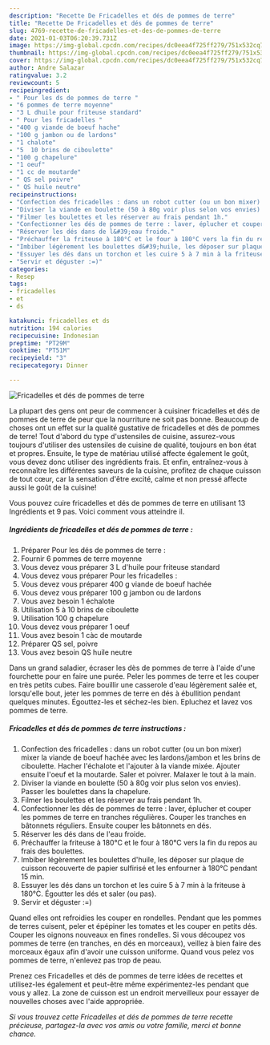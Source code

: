 ```yaml
---
description: "Recette De Fricadelles et dés de pommes de terre"
title: "Recette De Fricadelles et dés de pommes de terre"
slug: 4769-recette-de-fricadelles-et-des-de-pommes-de-terre
date: 2021-01-03T06:20:39.731Z
image: https://img-global.cpcdn.com/recipes/dc0eea4f725ff279/751x532cq70/fricadelles-et-des-de-pommes-de-terre-photo-principale-de-la-recette.jpg
thumbnail: https://img-global.cpcdn.com/recipes/dc0eea4f725ff279/751x532cq70/fricadelles-et-des-de-pommes-de-terre-photo-principale-de-la-recette.jpg
cover: https://img-global.cpcdn.com/recipes/dc0eea4f725ff279/751x532cq70/fricadelles-et-des-de-pommes-de-terre-photo-principale-de-la-recette.jpg
author: Andre Salazar
ratingvalue: 3.2
reviewcount: 5
recipeingredient:
- " Pour les ds de pommes de terre "
- "6 pommes de terre moyenne"
- "3 L dhuile pour friteuse standard"
- " Pour les fricadelles "
- "400 g viande de boeuf hache"
- "100 g jambon ou de lardons"
- "1 chalote"
- "5  10 brins de ciboulette"
- "100 g chapelure"
- "1 oeuf"
- "1 cc de moutarde"
- " QS sel poivre"
- " QS huile neutre"
recipeinstructions:
- "Confection des fricadelles : dans un robot cutter (ou un bon mixer) mixer la viande de boeuf hachée avec les lardons/jambon et les brins de ciboulette. Hacher l&#39;échalote et l&#39;ajouter à la viande mixée. Ajouter ensuite l&#39;oeuf et la moutarde. Saler et poivrer. Malaxer le tout à la main."
- "Diviser la viande en boulette (50 à 80g voir plus selon vos envies). Passer les boulettes dans la chapelure."
- "Filmer les boulettes et les réserver au frais pendant 1h."
- "Confectionner les dés de pommes de terre : laver, éplucher et couper les pommes de terre en tranches régulières. Couper les tranches en bâtonnets réguliers. Ensuite couper les bâtonnets en dés."
- "Réserver les dés dans de l&#39;eau froide."
- "Préchauffer la friteuse à 180°C et le four à 180°C vers la fin du repos au frais des boulettes."
- "Imbiber légèrement les boulettes d&#39;huile, les déposer sur plaque de cuisson recouverte de papier sulfirisé et les enfourner à 180°C pendant 15 min."
- "Essuyer les dés dans un torchon et les cuire 5 à 7 min à la friteuse à 180°C. Égoutter les dés et saler (ou pas)."
- "Servir et déguster :=)"
categories:
- Resep
tags:
- fricadelles
- et
- ds

katakunci: fricadelles et ds 
nutrition: 194 calories
recipecuisine: Indonesian
preptime: "PT29M"
cooktime: "PT51M"
recipeyield: "3"
recipecategory: Dinner

---
```



![Fricadelles et dés de pommes de terre](https://img-global.cpcdn.com/recipes/dc0eea4f725ff279/751x532cq70/fricadelles-et-des-de-pommes-de-terre-photo-principale-de-la-recette.jpg)

La plupart des gens ont peur de commencer à cuisiner fricadelles et dés de pommes de terre de peur que la nourriture ne soit pas bonne. Beaucoup de choses ont un effet sur la qualité gustative de fricadelles et dés de pommes de terre! Tout d'abord du type d'ustensiles de cuisine, assurez-vous toujours d'utiliser des ustensiles de cuisine de qualité, toujours en bon état et propres. Ensuite, le type de matériau utilisé affecte également le goût, vous devez donc utiliser des ingrédients frais. Et enfin, entraînez-vous à reconnaître les différentes saveurs de la cuisine, profitez de chaque cuisson de tout cœur, car la sensation d'être excité, calme et non pressé affecte aussi le goût de la cuisine!

<!--inarticleads1-->

Vous pouvez cuire fricadelles et dés de pommes de terre en utilisant 13 Ingrédients et 9 pas. Voici comment vous atteindre il.

##### Ingrédients de fricadelles et dés de pommes de terre :

1. Préparer  Pour les dés de pommes de terre :
1. Fournir 6 pommes de terre moyenne
1. Vous devez vous préparer 3 L d&#39;huile pour friteuse standard
1. Vous devez vous préparer  Pour les fricadelles :
1. Vous devez vous préparer 400 g viande de boeuf hachée
1. Vous devez vous préparer 100 g jambon ou de lardons
1. Vous avez besoin 1 échalote
1. Utilisation 5 à 10 brins de ciboulette
1. Utilisation 100 g chapelure
1. Vous devez vous préparer 1 oeuf
1. Vous avez besoin 1 càc de moutarde
1. Préparer  QS sel, poivre
1. Vous avez besoin  QS huile neutre


Dans un grand saladier, écraser les dès de pommes de terre à l&#39;aide d&#39;une fourchette pour en faire une purée. Peler les pommes de terre et les couper en très petits cubes. Faire bouillir une casserole d&#39;eau légèrement salée et, lorsqu&#39;elle bout, jeter les pommes de terre en dés à ébullition pendant quelques minutes. Égouttez-les et séchez-les bien. Epluchez et lavez vos pommes de terre. 

<!--inarticleads2-->

##### Fricadelles et dés de pommes de terre instructions :

1. Confection des fricadelles : dans un robot cutter (ou un bon mixer) mixer la viande de boeuf hachée avec les lardons/jambon et les brins de ciboulette. Hacher l&#39;échalote et l&#39;ajouter à la viande mixée. Ajouter ensuite l&#39;oeuf et la moutarde. Saler et poivrer. Malaxer le tout à la main.
1. Diviser la viande en boulette (50 à 80g voir plus selon vos envies). Passer les boulettes dans la chapelure.
1. Filmer les boulettes et les réserver au frais pendant 1h.
1. Confectionner les dés de pommes de terre : laver, éplucher et couper les pommes de terre en tranches régulières. Couper les tranches en bâtonnets réguliers. Ensuite couper les bâtonnets en dés.
1. Réserver les dés dans de l&#39;eau froide.
1. Préchauffer la friteuse à 180°C et le four à 180°C vers la fin du repos au frais des boulettes.
1. Imbiber légèrement les boulettes d&#39;huile, les déposer sur plaque de cuisson recouverte de papier sulfirisé et les enfourner à 180°C pendant 15 min.
1. Essuyer les dés dans un torchon et les cuire 5 à 7 min à la friteuse à 180°C. Égoutter les dés et saler (ou pas).
1. Servir et déguster :=)


Quand elles ont refroidies les couper en rondelles. Pendant que les pommes de terres cuisent, peler et épépiner les tomates et les couper en petits dés. Couper les oignons nouveaux en fines rondelles. Si vous découpez vos pommes de terre (en tranches, en dés en morceaux), veillez à bien faire des morceaux égaux afin d&#39;avoir une cuisson uniforme. Quand vous pelez vos pommes de terre, n&#39;enlevez pas trop de peau. 

<!--inarticleads1-->

<p>
Prenez ces Fricadelles et dés de pommes de terre idées de recettes et utilisez-les également et peut-être même expérimentez-les pendant que vous y allez. La zone de cuisson est un endroit merveilleux pour essayer de nouvelles choses avec l'aide appropriée.
</p>

<p>
<i>Si vous trouvez cette Fricadelles et dés de pommes de terre recette précieuse, partagez-la avec vos amis ou votre famille, merci et bonne chance.</i>
</p>
